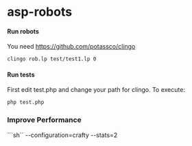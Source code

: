 # asp-robots

#### Run robots
You need https://github.com/potassco/clingo

```sh
clingo rob.lp test/test1.lp 0
```

#### Run tests
First edit test.php and change your path for clingo. To execute:

```sh
php test.php
```
### Improve Performance
```sh``
--configuration=crafty --stats=2
```
